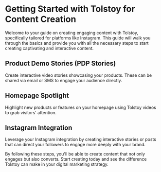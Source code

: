 # Getting Started with Tolstoy for Content Creation

Welcome to your guide on creating engaging content with Tolstoy, specifically tailored for platforms like Instagram. This guide will walk you through the basics and provide you with all the necessary steps to start creating captivating and interactive content.

## Product Demo Stories (PDP Stories)
Create interactive video stories showcasing your products. These can be shared via email or SMS to engage your audience directly.

## Homepage Spotlight
Highlight new products or features on your homepage using Tolstoy videos to grab visitors' attention.

## Instagram Integration
Leverage your Instagram integration by creating interactive stories or posts that can direct your followers to engage more deeply with your brand.

By following these steps, you'll be able to create content that not only engages but also converts. Start creating today and see the difference Tolstoy can make in your digital marketing strategy.
